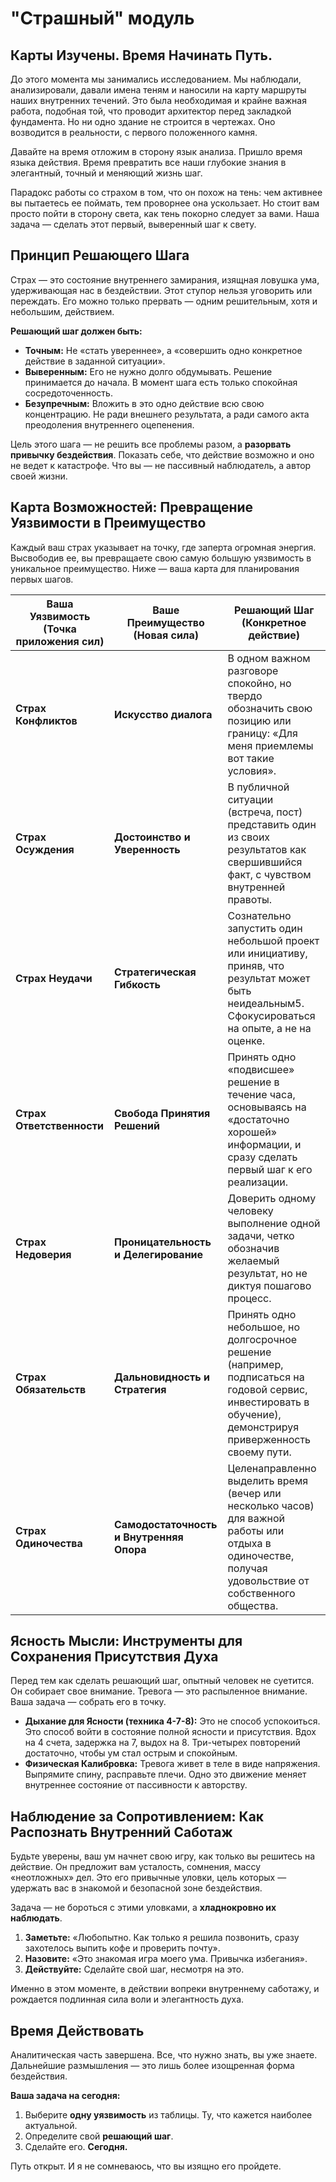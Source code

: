 # "Страшный" модуль

## Карты Изучены. Время Начинать Путь.

До этого момента мы занимались исследованием. Мы наблюдали, анализировали, давали имена теням и наносили на карту маршруты наших внутренних течений. Это была необходимая и крайне важная работа, подобная той, что проводит архитектор перед закладкой фундамента. Но ни одно здание не строится в чертежах. Оно возводится в реальности, с первого положенного камня.

Давайте на время отложим в сторону язык анализа. Пришло время языка действия. Время превратить все наши глубокие знания в элегантный, точный и меняющий жизнь шаг.

Парадокс работы со страхом в том, что он похож на тень: чем активнее вы пытаетесь ее поймать, тем проворнее она ускользает. Но стоит вам просто пойти в сторону света, как тень покорно следует за вами. Наша задача — сделать этот первый, выверенный шаг к свету.

## Принцип Решающего Шага

Страх — это состояние внутреннего замирания, изящная ловушка ума, удерживающая нас в бездействии. Этот ступор нельзя уговорить или переждать. Его можно только прервать — одним решительным, хотя и небольшим, действием.

**Решающий шаг должен быть:**

- **Точным:** Не «стать увереннее», а «совершить одно конкретное действие в заданной ситуации».
- **Выверенным:** Его не нужно долго обдумывать. Решение принимается до начала. В момент шага есть только спокойная сосредоточенность.
- **Безупречным:** Вложить в это одно действие всю свою концентрацию. Не ради внешнего результата, а ради самого акта преодоления внутреннего оцепенения.

Цель этого шага — не решить все проблемы разом, а **разорвать привычку бездействия**. Показать себе, что действие возможно и оно не ведет к катастрофе. Что вы — не пассивный наблюдатель, а автор своей жизни.

## Карта Возможностей: Превращение Уязвимости в Преимущество

Каждый ваш страх указывает на точку, где заперта огромная энергия. Высвободив ее, вы превращаете свою самую большую уязвимость в уникальное преимущество. Ниже — ваша карта для планирования первых шагов.

| Ваша Уязвимость (Точка приложения сил) | Ваше Преимущество (Новая сила)           | Решающий Шаг (Конкретное действие)                                                                                                                            |
| -------------------------------------- | ---------------------------------------- | ------------------------------------------------------------------------------------------------------------------------------------------------------------- |
| **Страх Конфликтов**                   | **Искусство диалога**                    | В одном важном разговоре спокойно, но твердо обозначить свою позицию или границу: «Для меня приемлемы вот такие условия».                                     |
| **Страх Осуждения**                    | **Достоинство и Уверенность**            | В публичной ситуации (встреча, пост) представить один из своих результатов как свершившийся факт, с чувством внутренней правоты.                              |
| **Страх Неудачи**                      | **Стратегическая Гибкость**              | Сознательно запустить один небольшой проект или инициативу, приняв, что результат может быть неидеальным5. Сфокусироваться на опыте, а не на оценке.          |
| **Страх Ответственности**              | **Свобода Принятия Решений**             | Принять одно «подвисшее» решение в течение часа, основываясь на «достаточно хорошей» информации, и сразу сделать первый шаг к его реализации.                 |
| **Страх Недоверия**                    | **Проницательность и Делегирование**     | Доверить одному человеку выполнение одной задачи, четко обозначив желаемый результат, но не диктуя пошагово процесс.                                          |
| **Страх Обязательств**                 | **Дальновидность и Стратегия**           | Принять одно небольшое, но долгосрочное решение (например, подписаться на годовой сервис, инвестировать в обучение), демонстрируя приверженность своему пути. |
| **Страх Одиночества**                  | **Самодостаточность и Внутренняя Опора** | Целенаправленно выделить время (вечер или несколько часов) для важной работы или отдыха в одиночестве, получая удовольствие от собственного общества.         |

## **Ясность Мысли: Инструменты для Сохранения Присутствия Духа**

Перед тем как сделать решающий шаг, опытный человек не суетится. Он собирает свое внимание. Тревога — это распыленное внимание. Ваша задача — собрать его в точку.

- **Дыхание для Ясности (техника 4-7-8):** Это не способ успокоиться. Это способ войти в состояние полной ясности и присутствия. Вдох на 4 счета, задержка на 7, выдох на 8. Три-четырех повторений достаточно, чтобы ум стал острым и спокойным.
- **Физическая Калибровка:** Тревога живет в теле в виде напряжения. Выпрямите спину, расправьте плечи. Одно это движение меняет внутреннее состояние от пассивности к авторству.

## Наблюдение за Сопротивлением: Как Распознать Внутренний Саботаж

Будьте уверены, ваш ум начнет свою игру, как только вы решитесь на действие. Он предложит вам усталость, сомнения, массу «неотложных» дел. Это его привычные уловки, цель которых — удержать вас в знакомой и безопасной зоне бездействия.

Задача — не бороться с этими уловками, а **хладнокровно их наблюдать**.

1. **Заметьте:** «Любопытно. Как только я решила позвонить, сразу захотелось выпить кофе и проверить почту».
2. **Назовите:** «Это знакомая игра моего ума. Привычка избегания».
3. **Действуйте:** Сделайте свой шаг, несмотря на это.

Именно в этом моменте, в действии вопреки внутреннему саботажу, и рождается подлинная сила воли и элегантность духа.

## Время Действовать

Аналитическая часть завершена. Все, что нужно знать, вы уже знаете. Дальнейшие размышления — это лишь более изощренная форма бездействия.

**Ваша задача на сегодня:**

1. Выберите **одну уязвимость** из таблицы. Ту, что кажется наиболее актуальной.
2. Определите свой **решающий шаг**.
3. Сделайте его. **Сегодня.**

Путь открыт. И я не сомневаюсь, что вы изящно его пройдете.
